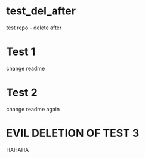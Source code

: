 # test_del_after
test repo - delete after

# Test 1
change readme

# Test 2
change readme again 

# EVIL DELETION OF TEST 3
HAHAHA